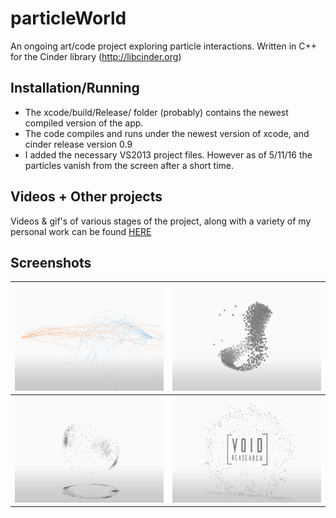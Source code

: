 # particleWorld
An ongoing art/code project exploring particle interactions. Written in C++ for the Cinder library (http://libcinder.org)

## Installation/Running
* The xcode/build/Release/ folder (probably) contains the newest compiled version of the app.
* The code compiles and runs under the newest version of xcode, and cinder release version 0.9
* I added the necessary VS2013 project files. However as of 5/11/16 the particles vanish from the screen after a short time.

## Videos + Other projects
Videos & gif's of various stages of the project, along with a variety of my personal work can be found [HERE](http://sleepyninjastudio.tumblr.com)

## Screenshots

![BlueOrange](/screenshots/BlueOrange.png?raw=true) | ![BlueOrange](/screenshots/Flock.png?raw=true)
------------ | -------------
![BlueOrange](/screenshots/Shadows.png?raw=true) | ![BlueOrange](/screenshots/VoidResearch.png?raw=true)
